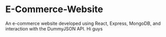 # E-Commerce-Website
An e-commerce website developed using React, Express, MongoDB, and interaction with the DummyJSON API. Hi guys
